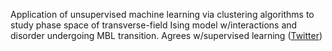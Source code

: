 
Application of unsupervised machine learning via clustering algorithms to study phase space of transverse-field Ising model w/interactions and disorder undergoing MBL transition. Agrees w/supervised learning ([Twitter](https://twitter.com/JoshuahHeath/status/1106564815525429249))
